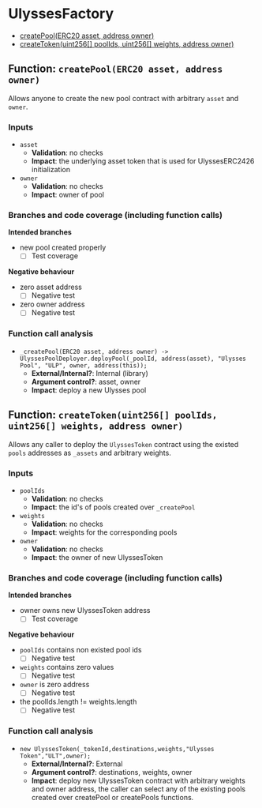 # UlyssesFactory

- [createPool(ERC20 asset, address owner)](#function-createpoolerc20-asset-address-owner)
- [createToken(uint256[] poolIds, uint256[] weights, address owner)](#function-createtokenuint256-poolids-uint256-weights-address-owner)



## Function: `createPool(ERC20 asset, address owner)`

Allows anyone to create the new pool contract with arbitrary `asset` and `owner`.

### Inputs

- `asset`
    - **Validation**: no checks
    - **Impact**: the underlying asset token that is used for UlyssesERC2426 initialization
- `owner`
    - **Validation**: no checks
    - **Impact**: owner of pool

### Branches and code coverage (including function calls)

**Intended branches**
- new pool created properly 
  - [ ] Test coverage

**Negative behaviour**
- zero asset address
  - [ ] Negative test
- zero owner address
  - [ ] Negative test

### Function call analysis

- `_createPool(ERC20 asset, address owner) -> UlyssesPoolDeployer.deployPool(_poolId, address(asset), "Ulysses Pool", "ULP", owner, address(this));`
    - **External/Internal?**: Internal (library)
    - **Argument control?**: asset, owner
    - **Impact**: deploy a new Ulysses pool


## Function: `createToken(uint256[] poolIds, uint256[] weights, address owner)`

Allows any caller to deploy the `UlyssesToken` contract using the existed `pools` addresses as `_assets` and arbitrary weights. 

### Inputs

- `poolIds`
    - **Validation**: no checks
    - **Impact**: the id's of pools created over `_createPool`
- `weights`
    - **Validation**: no checks
    - **Impact**: weights for the corresponding pools
- `owner`
    - **Validation**: no checks
    - **Impact**: the owner of new UlyssesToken

### Branches and code coverage (including function calls)

**Intended branches**
- owner owns new UlyssesToken address
  - [ ] Test coverage

**Negative behaviour**
- `poolIds` contains non existed pool ids
  - [ ] Negative test
- `weights` contains zero values
  - [ ] Negative test
- `owner` is zero address
  - [ ] Negative test
- the poolIds.length != weights.length
  - [ ] Negative test

### Function call analysis

- `new UlyssesToken(_tokenId,destinations,weights,"Ulysses Token","ULT",owner);`
    - **External/Internal?**: External
    - **Argument control?**: destinations, weights, owner
    - **Impact**: deploy new UlyssesToken contract with arbitrary weights and owner address, the caller can select any of the existing pools created over createPool or createPools functions.

